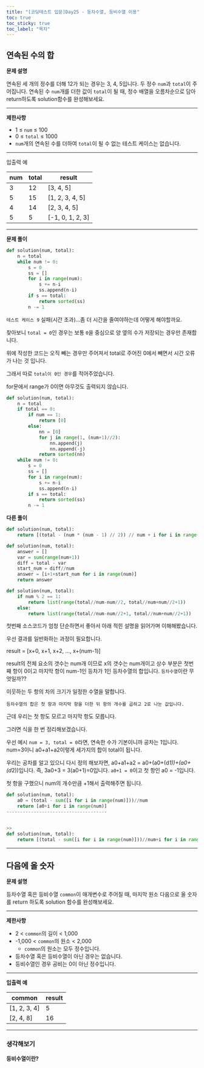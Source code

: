 ```yaml
---
title: "[코딩테스트 입문]Day25 - 등차수열, 등비수열 이용"
toc: true
toc_sticky: true
toc_label: "목차"
---
```


## 연속된 수의 합

**문제 설명**

연속된 세 개의 정수를 더해 12가 되는 경우는 3, 4, 5입니다. 두 정수 `num`과 `total`이 주어집니다. 연속된 수 `num`개를 더한 값이 `total`이 될 때, 정수 배열을 오름차순으로 담아 return하도록 solution함수를 완성해보세요.

------

**제한사항**

- 1 ≤ `num` ≤ 100
- 0 ≤ `total` ≤ 1000
- `num`개의 연속된 수를 더하여 `total`이 될 수 없는 테스트 케이스는 없습니다.

------

입출력 예

| num  | total | result           |
| ---- | ----- | ---------------- |
| 3    | 12    | [3, 4, 5]        |
| 5    | 15    | [1, 2, 3, 4, 5]  |
| 4    | 14    | [2, 3, 4, 5]     |
| 5    | 5     | [-1, 0, 1, 2, 3] |

---

**문제 풀이**

```python
def solution(num, total):
    n = total
    while num != 0:
        s = 0
        ss = []
        for i in range(num):
            s += n-i
            ss.append(n-i)
        if s == total:
            return sorted(ss)
        n -= 1
```

`테스트 케이스 9` 실패(시간 초과)...좀 더 시간을 줄여야하는데 어떻게 해야할까요.

찾아보니 `total = 0`인 경우는 보통 `0`을 중심으로 양 옆의 수가 저장되는 경우만 존재합니다.

위에 작성한 코드는 오직 빼는 경우만 주어져서 total로 주어진 0에서 빼면서 시간 오류가 나는 것 입니다.

 그래서 따로 `total이 0인 경우`를 적어주었습니다.

for문에서 range가 0이면 아무것도 출력되지 않습니다.

```python
def solution(num, total):
    n = total
    if total == 0:
        if num == 1:
            return [0]
        else:
            nn = [0]
            for j in range(1, (num+1)//2):
                nn.append(j)
                nn.append(-j)
            return sorted(nn)        
    while num != 0:
        s = 0
        ss = []
        for i in range(num):
            s += n-i
            ss.append(n-i)
        if s == total:
            return sorted(ss)
        n -= 1
```

**다른 풀이**

```python
def solution(num, total):
    return [(total - (num * (num - 1) // 2)) // num + i for i in range(num)]
```

```python
def solution(num, total):
    answer = []
    var = sum(range(num+1))
    diff = total - var
    start_num = diff//num
    answer = [i+1+start_num for i in range(num)]
    return answer
```

```python
def solution(num, total):
    if num % 2 == 1:
        return list(range(total//num-num//2, total//num+num//2+1))
    else:
        return list(range(total//num-num//2+1, total//num+num//2+1))
```

첫번째 소스코드가 엄청 단순하면서 좋아서 아래 적힌 설명을 읽어가며 이해해봤습니다.

우선 결과를 일반화하는 과정이 필요합니다.

result = [x+0, x+1, x+2, ..., x+(num-1)]

result의 전체 요소의 갯수는 num개 이므로  x의 갯수는 num개이고 상수 부분은 첫번째 항이 0이고 마지막 항이 num-1인 등차가 1인 등차수열의 합입니다.
`등차수열`이란 무엇일까??

이웃하는 두 항의 차의 크기가 일정한 수열을 말합니다. 

`등차수열의 합은 첫 항과 마지막 항을 더한 뒤 항의 개수를 곱하고 2로 나눈 값입니다.`

근데 우리는 첫 항도 모르고 마지막 항도 모릅니다.

그러면 식을 한 번 정리해보겠습니다.

우선 예시 `num = 3, total = 0`라면,
연속한 수가 기본이니까 공차는 1입니다. num=3이니 a0+a1+a2이렇게 세가지의 합이 total이 됩니다.

우리는 공차를 알고 있으니 다시 정의 해보자면,
a0+a1+a2 = a0+(a0+(d*1))+(a0+(d*2))입니다.
즉, 3a0+3 = 3(a0+1)=0입니다. `a0+1 = 0`이고 첫 항인 a0 = -1입니다.

첫 항을 구했으니 num의 개수만큼 +1해서 출력해주면 됩니다.

```python
def solution(num, total):
    a0 = (total - sum([i for i in range(num)]))//num
    return [a0+i for i in range(num)]
-------------------------------------


>>
def solution(num, total):
    return [(total - sum([i for i in range(num)]))//num+i for i in range(num)]
```

---

## 다음에 올 숫자



**문제 설명**

등차수열 혹은 등비수열 `common`이 매개변수로 주어질 때, 마지막 원소 다음으로 올 숫자를 return 하도록 solution 함수를 완성해보세요.

------

**제한사항**

- 2 < `common`의 길이 < 1,000
- -1,000 < `common`의 원소 < 2,000
  - `common`의 원소는 모두 정수입니다.
- 등차수열 혹은 등비수열이 아닌 경우는 없습니다.
- 등비수열인 경우 공비는 0이 아닌 정수입니다.

------

**입출력 예**

| common       | result |
| ------------ | ------ |
| [1, 2, 3, 4] | 5      |
| [2, 4, 8]    | 16     |

---

### 생각해보기

<span class = "hlm">**등비수열이란?**</span>